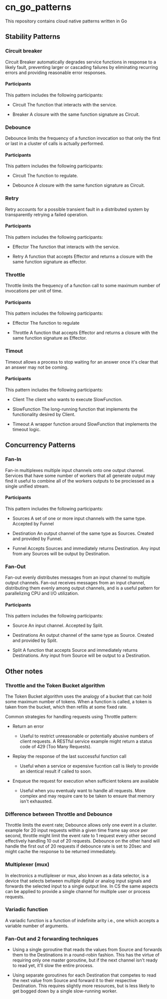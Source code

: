 # cn_go_patterns
This repository contains cloud native patterns written in Go


## Stability Patterns
### Circuit breaker
Circuit Breaker automatically degrades service functions in response to a likely fault,
preventing larger or cascading failures by eliminating recurring errors and providing reasonable error responses.

#### Participants
This pattern includes the following participants:

- Circuit
  The function that interacts with the service.

- Breaker
  A closure with the same function signature as Circuit.


### Debounce
Debounce limits the frequency of a function invocation so that only the first or last in a cluster of calls is actually performed.

#### Participants
This pattern includes the following participants:

- Circuit
  The function to regulate.

- Debounce
  A closure with the same function signature as Circuit.


### Retry
Retry accounts for a possible transient fault in a distributed system by transparently retrying a failed operation.

#### Participants
This pattern includes the following participants:

- Effector
  The function that interacts with the service.

- Retry
  A function that accepts Effector and returns a closure with the same function signature as effector.


### Throttle
Throttle limits the frequency of a function call to some maximum number of invocations per unit of time.

#### Participants
This pattern includes the following participants:

- Effector
  The function to regulate

- Throttle
  A function that accepts Effector and returns a closure with the same function signature as Effector.


### Timout
Timeout allows a process to stop waiting for an answer once it's clear that an answer may not be coming.

#### Participants
This pattern includes the following participants:

- Client
  The client who wants to execute SlowFunction.

- SlowFunction
  The long-running function that implements the functionality desired by Client.

- Timeout
  A wrapper function around SlowFunction that implements the timeout logic.

## Concurrency Patterns
### Fan-In
Fan-in multiplexes multiple input channels onto one output channel. Services that have  some number of workers that all generate output may find
it useful to combine all of the workers outputs to be prociessed as a single unified stream.

#### Participants
This pattern includes the following participants:

- Sources
  A set of one or more input channels with the same type. Accepted by Funnel

- Destination
  An output channel of the same type as Sources. Created and provided by Funnel.

- Funnel
  Accepts Sources and immediately returns Destination. Any input from any Sources will be output by Destination.


### Fan-Out
Fan-out evenly distributes messages from an input channel to multiple output channels.
Fan-out receives messages from an input channel, distributing them evenly among output channels, and is a useful pattern for parallelizing CPU and I/O utilization.

#### Participants
This pattern includes the following participants:

- Source
  An input channel. Accepted by Split.

- Destinations
  An output channel of the same type as Source. Created and provided by Split.

- Split
  A function that accepts Source and immediately returns Destinations. Any input from Source will be output to a Destination.


## Other notes

### Throttle and the Token Bucket algorithm
The Token Bucket algorithm uses the analogy of a bucket that can hold some maximum number of tokens. When a function is called, a token is taken 
from the bucket, which then refills at some fixed rate.

Common strategies for handling requests using Throttle pattern:
- Return an error
    - Useful to restrict unreasonable or potentially abusive numbers of client requests. A RESTful service example might return a status code of 429 (Too Many Requests).
  
- Replay the response of the last successful function call
    - Useful when a service or expensive fucntion call is likely to provide an identical result if called to soon.

- Enqueue the request for execution when sufficient tokens are available
    - Useful when you eventualy want to handle all requests. More complex and may require care to be taken to ensure that memory isn't exhausted.

### Difference between Throttle and Debounce
Throttle limits the event rate; Debounce allows only one event in a cluster.
example for 20 input requests within a given time frame say once per second, throttle might limit the event rate to 1 request every other second
effectively handling 10 out of 20 requests. Debounce on the other hand will handle the first out of 20 requests if debounce rate is set to 20sec and might cache the response to be returned immediately.

### Multiplexer (mux)
In electronics a mutliplexer or mux, also known as a data selector, is a device that selects between multiple digital or analog input signals
and forwards the selected input to a single output line. In CS the same aspects can be applied to provide a single channel for multiple user or process requests.

### Variadic function
A variadic function is a function of indefinite arity i.e., one which accepts a variable number of arguments.

### Fan-Out and 2 forwarding techniques
- Using a single goroutine that reads the values from Source and forwards them to the Destinations in a round-robin fashion. 
This has the virtue of requiring only one master goroutine, but if the next channel isn't ready to read yet, it'll slow the entire process.

- Using separate goroutines for each Destination that competes to read the next value from Source and forward it to their respective Destination.
This requires slightly more resources, but is less likely to get bogged down by a single slow-running worker.

